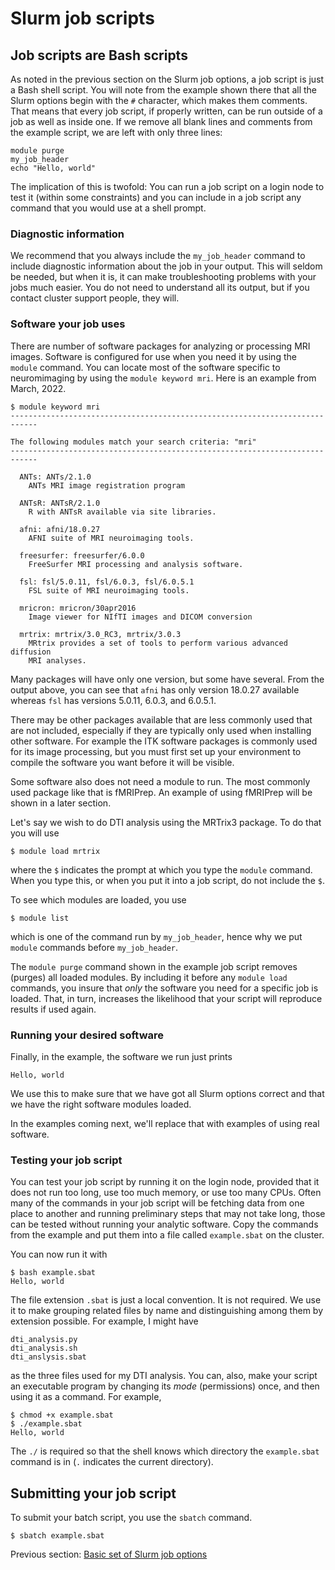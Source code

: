 # Slurm job scripts

## Job scripts are Bash scripts

As noted in the previous section on the Slurm job options, a job script is
just a Bash shell script.  You will note from the example shown there that
all the Slurm options begin with the `#` character, which makes them 
comments.  That means that every job script, if properly written, can
be run outside of a job as well as inside one.  If we remove all blank lines
and comments from the example script, we are left with only three lines:

```
module purge
my_job_header
echo "Hello, world"
```

The implication of this is twofold:  You can run a job script on a login
node to test it (within some constraints) and you can include in a job script
any command that you would use at a shell prompt.

### Diagnostic information

We recommend that you always include the `my_job_header` command to include
diagnostic information about the job in your output.  This will seldom be
needed, but when it is, it can make troubleshooting problems with your jobs
much easier.  You do not need to understand all its output, but if you contact
cluster support people, they will.

### Software your job uses

There are number of software packages for analyzing or processing MRI images.
Software is configured for use when you need it by using the `module` command.
You can locate most of the software specific to neuromimaging by using the
`module keyword mri`.  Here is an example from March, 2022.

```
$ module keyword mri
----------------------------------------------------------------------------

The following modules match your search criteria: "mri"
----------------------------------------------------------------------------

  ANTs: ANTs/2.1.0
    ANTs MRI image registration program

  ANTsR: ANTsR/2.1.0
    R with ANTsR available via site libraries.

  afni: afni/18.0.27
    AFNI suite of MRI neuroimaging tools.

  freesurfer: freesurfer/6.0.0
    FreeSurfer MRI processing and analysis software.

  fsl: fsl/5.0.11, fsl/6.0.3, fsl/6.0.5.1
    FSL suite of MRI neuroimaging tools.

  mricron: mricron/30apr2016
    Image viewer for NIfTI images and DICOM conversion

  mrtrix: mrtrix/3.0_RC3, mrtrix/3.0.3
    MRtrix provides a set of tools to perform various advanced diffusion
    MRI analyses.
```

Many packages will have only one version, but some have several.  From the
output above, you can see that `afni` has only version 18.0.27 available
whereas `fsl` has versions 5.0.11, 6.0.3, and 6.0.5.1.

There may be other packages available that are less commonly used that are
not included, especially if they are typically only used when installing
other software.  For example the ITK software packages is commonly used
for its image processing, but you must first set up your environment to
compile the software you want before it will be visible.

Some software also does not need a module to run.  The most commonly used
package like that is fMRIPrep.  An example of using fMRIPrep will be shown
in a later section.

Let's say we wish to do DTI analysis using the MRTrix3 package.  To do that
you will use 

```
$ module load mrtrix
```

where the `$` indicates the prompt at which you type the `module` command.
When you type this, or when you put it into a job script, do not include the
`$`.

To see which modules are loaded, you use

```
$ module list
```

which is one of the command run by `my_job_header`, hence why we put `module`
commands before `my_job_header`.

The `module purge` command shown in the example job script removes (purges)
all loaded modules.  By including it before any `module load` commands,
you insure that _only_ the software you need for a specific job is loaded.
That, in turn, increases the likelihood that your script will reproduce
results if used again.

### Running your desired software

Finally, in the example, the software we run just prints

```
Hello, world
```

We use this to make sure that we have got all Slurm options correct and that
we have the right software modules loaded.

In the examples coming next, we'll replace that with examples of using real
software.

### Testing your job script

You can test your job script by running it on the login node, provided that
it does not run too long, use too much memory, or use too many CPUs. Often
many of the commands in your job script will be fetching data from one place
to another and running preliminary steps that may not take long, those can be
tested without running your analytic software.  Copy the commands from
the example and put them into a file called `example.sbat` on the cluster.

You can now run it with

```
$ bash example.sbat
Hello, world
```

The file extension `.sbat` is just a local convention.  It is not required.
We use it to make grouping related files by name and distinguishing among
them by extension possible.  For example, I might have

```
dti_analysis.py
dti_analysis.sh
dti_anslysis.sbat
```

as the three files used for my DTI analysis.  You can, also, make your
script an executable program by changing its _mode_ (permissions) once,
and then using it as a command.  For example,

```
$ chmod +x example.sbat
$ ./example.sbat
Hello, world
```

The `./` is required so that the shell knows which directory the `example.sbat`
command is in (`.` indicates the current directory).

## Submitting your job script

To submit your batch script, you use the `sbatch` command.

```
$ sbatch example.sbat
```

Previous section: [Basic set of Slurm job options](basic-job-options.html)
